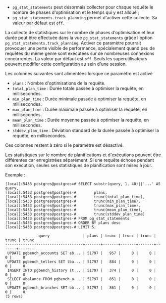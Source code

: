 <!--
Les commits sur ce sujet sont :

* https://git.postgresql.org/gitweb/?p=postgresql.git;a=commitdiff;h=17e03282241c6ac58a714eb0c3b6a8018cf6167a

Discussion :

* https://postgr.es/m/CAHGQGwFx_=DO-Gu-MfPW3VQ4qC7TfVdH2zHmvZfrGv6fQ3D-Tw@mail.gmail.com
* https://postgr.es/m/CAEepm=0e59Y_6Q_YXYCTHZkqOc6H2pJ54C_Xe=VFu50Aqqp_sA@mail.gmail.com
* https://postgr.es/m/DB6PR0301MB21352F6210E3B11934B0DCC790B00@DB6PR0301MB2135.eurprd03.prod.outlook.com

-->

<div class="slide-content">

* `pg_stat_statements` peut désormais collecter pour chaque requête le nombre
  de phases d'optimisation et le temps qui y est alloué ;
* `pg_stat_statements.track_planning` permet d'activer cette collecte. Sa
  valeur par défaut est `off`.

</div>

<div class="notes">

La collecte de statistiques sur le nombre de phases d'optimisation et leur
durée peut être effectuée dans la vue `pg_stat_statements` grâce l'option
`pg_stat_statements.track_planning`. Activer ce paramètre pourrait provoquer
une perte visible de performance, spécialement quand peu de requêtes du même
genre sont exécutées sur de nombreuses connexions concurrentes. La valeur par
défaut est `off`. Seuls les superutilisateurs peuvent modifier cette
configuration au sein d'une session.

Les colonnes suivantes sont alimentées lorsque ce paramètre est activé

* `plans` : Nombre d'optimisations de la requête.
* `total_plan_time` : Durée totale passée à optimiser la requête, en
  millisecondes.
* `min_plan_time` : Durée minimale passée à optimiser la requête, en
  millisecondes.
* `max_plan_time` : Durée maximale passée à optimiser la requête, en
  millisecondes.
* `mean_plan_time` : Durée moyenne passée à optimiser la requête, en
  millisecondes.
* `stddev_plan_time` : Déviation standard de la durée passée à optimiser la
  requête, en millisecondes.

Ces colonnes restent à zéro si le paramètre est désactivé.

Les statistiques sur le nombre de planifications et d'exécutions peuvent être
différentes car enregistrées séparément. Si une requête échoue pendant son
exécution, seules ses statistiques de planification sont mises à jour.

Exemple :

```
[local]:5433 postgres@postgres=# SELECT substr(query, 1, 40)||'...' AS query,
[local]:5433 postgres@postgres-#        plans,
[local]:5433 postgres@postgres-#        trunc(total_plan_time),
[local]:5433 postgres@postgres-#        trunc(min_plan_time),
[local]:5433 postgres@postgres-#        trunc(max_plan_time),
[local]:5433 postgres@postgres-#        trunc(mean_plan_time),
[local]:5433 postgres@postgres-#        trunc(stddev_plan_time)
[local]:5433 postgres@postgres-# FROM pg_stat_statements
[local]:5433 postgres@postgres-# ORDER BY plans desc
[local]:5433 postgres@postgres-# LIMIT 5;

               query               | plans | trunc | trunc | trunc | trunc | trunc
-----------------------------------+-------+-------+-------+-------+-------+-------
 UPDATE pgbench_accounts SET ab... | 51797 |   957 |     0 |     0 |     0 |     0
 UPDATE pgbench_tellers SET tba... | 51797 |   884 |     0 |     0 |     0 |     0
 INSERT INTO pgbench_history (t... | 51797 |   374 |     0 |     0 |     0 |     0
 SELECT abalance FROM pgbench_a... | 51797 |   851 |     0 |     0 |     0 |     0
 UPDATE pgbench_branches SET bb... | 51797 |   861 |     0 |     0 |     0 |     0
(5 rows)
```

</div>

